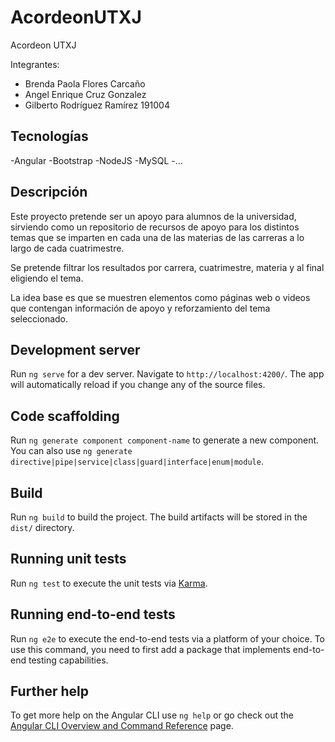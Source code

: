 # AcordeonUTXJ

Acordeon UTXJ

Integrantes:
- Brenda Paola Flores Carcaño 
- Angel Enrique Cruz Gonzalez 
- Gilberto Rodríguez Ramírez 191004 

## Tecnologías 

-Angular
-Bootstrap
-NodeJS
-MySQL
-...

## Descripción

Este proyecto pretende ser un apoyo para alumnos de la universidad, sirviendo como un repositorio de recursos de apoyo para los distintos temas que se imparten en cada una de las materias de las carreras a lo largo de cada cuatrimestre.

Se pretende filtrar los resultados por carrera, cuatrimestre, materia y al final eligiendo el tema.

La idea base es que se muestren elementos como páginas web o videos que contengan información de apoyo y reforzamiento del tema seleccionado.



## Development server

Run `ng serve` for a dev server. Navigate to `http://localhost:4200/`. The app will automatically reload if you change any of the source files.

## Code scaffolding

Run `ng generate component component-name` to generate a new component. You can also use `ng generate directive|pipe|service|class|guard|interface|enum|module`.

## Build

Run `ng build` to build the project. The build artifacts will be stored in the `dist/` directory.

## Running unit tests

Run `ng test` to execute the unit tests via [Karma](https://karma-runner.github.io).

## Running end-to-end tests

Run `ng e2e` to execute the end-to-end tests via a platform of your choice. To use this command, you need to first add a package that implements end-to-end testing capabilities.

## Further help

To get more help on the Angular CLI use `ng help` or go check out the [Angular CLI Overview and Command Reference](https://angular.io/cli) page.
